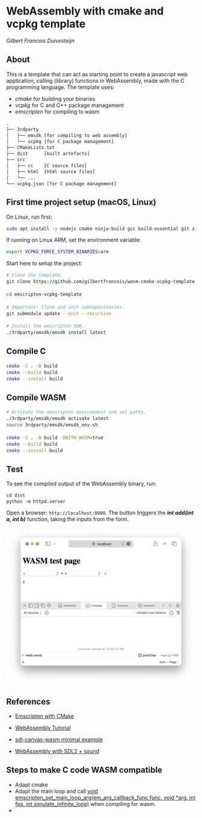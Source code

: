 # WebAssembly with cmake and vcpkg template

_Gilbert Francois Duivesteijn_



## About

This is a template that can act as starting point to create a javascript web application, calling (library) functions in WebAssembly, made with the C programming language. The template uses:

- *cmake* for building your binaries
- *vcpkg* for C and C++ package management
- *emscripten* for compiling to wasm

```
.
├── 3rdparty
│   ├── emsdk [for compiling to web assembly]
│   └── vcpkg [for C package management]
├── CMakeLists.txt
├── dist      [built artefacts]
├── src
│   ├── cc    [C source files]
│   ├── html  [html source files]
│   └── ...
└── vcpkg.json [for C package management]
```



## First time project setup (macOS, Linux)

On Linux, run first:

```sh
sudo apt install -y nodejs cmake ninja-build gcc build-essential git zip unzip curl
```

If running on Linux ARM, set the environment variable:

```sh
export VCPKG_FORCE_SYSTEM_BINARIES=arm
```



Start here to setup the project:

```sh
# Clone the template.
git clone https://github.com/gilbertfrancois/wasm-cmake-vcpkg-template.git

cd emscripten-vcpkg-template

# Important! Clone and init subrepositories.
git submodule update --init --recursive

# Install the emscripten SDK.
./3rdparty/emsdk/emsdk install latest
```



## Compile C

```sh
cmake -S . -B build
cmake --build build
cmake --install build
```



## Compile WASM

```sh
# Activate the emscripten environment and set paths.
./3rdparty/emsdk/emsdk activate latest
source 3rdparty/emsdk/emsdk_env.sh

cmake -S . -B build -DWITH_WASM=true
cmake --build build
cmake --install build
```



## Test

To see the compiled output of the WebAssembly binary, run:

```
cd dist
python -m httpd.server
```

Open a browser: `http://localhost:8000`. The button triggers the ***int add(int a, int b)*** function, taking the inputs from the form.

<img src="assets/images/screenshot.png" alt="screenshot" style="zoom:50%;" />











## References

- [Emscripten with CMake](https://stunlock.gg/posts/emscripten_with_cmake/)

- [WebAssembly Tutorial](https://www.youtube.com/playlist?list=PLysLvOneEETPM_YbEyZcJ35_3pSdrj33O)
- [sdl-canvas-wasm minimal example](https://github.com/timhutton/sdl-canvas-wasm)
- [WebAssembly with SDL2 + sound](https://github.com/AlbertVeli/wasm_sdl2_test)



## Steps to make C code WASM compatible

- Adapt cmake
- Adapt the main loop and call [void emscripten_set_main_loop_arg(em_arg_callback_func func, void *arg, int fps, int simulate_infinite_loop)](https://emscripten.org/docs/api_reference/emscripten.h.html#c.emscripten_set_main_loop_arg)  when compiling for wasm. 
- 
